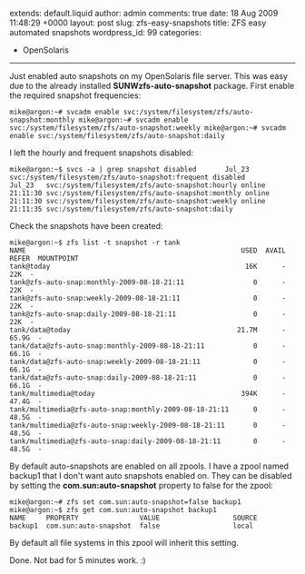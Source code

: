 extends: default.liquid
author: admin
comments: true
date: 18 Aug 2009 11:48:29 +0000
layout: post
slug: zfs-easy-snapshots
title: ZFS easy automated snapshots
wordpress_id: 99
categories:
- OpenSolaris
---

Just enabled auto snapshots on my OpenSolaris file server. This was easy due to the already installed **SUNWzfs-auto-snapshot** package. First enable the required snapshot frequencies:

`mike@argon:~# svcadm enable svc:/system/filesystem/zfs/auto-snapshot:monthly
mike@argon:~# svcadm enable svc:/system/filesystem/zfs/auto-snapshot:weekly
mike@argon:~# svcadm enable svc:/system/filesystem/zfs/auto-snapshot:daily
`

I left the hourly and frequent snapshots disabled:

`mike@argon:~$ svcs -a | grep snapshot
disabled       Jul_23   svc:/system/filesystem/zfs/auto-snapshot:frequent
disabled       Jul_23   svc:/system/filesystem/zfs/auto-snapshot:hourly
online         21:11:30 svc:/system/filesystem/zfs/auto-snapshot:monthly
online         21:11:30 svc:/system/filesystem/zfs/auto-snapshot:weekly
online         21:11:35 svc:/system/filesystem/zfs/auto-snapshot:daily
`

Check the snapshots have been created:


    
    mike@argon:~$ zfs list -t snapshot -r tank
    NAME                                                     USED  AVAIL  REFER  MOUNTPOINT
    tank@today                                                16K      -    22K  -
    tank@zfs-auto-snap:monthly-2009-08-18-21:11                 0      -    22K  -
    tank@zfs-auto-snap:weekly-2009-08-18-21:11                  0      -    22K  -
    tank@zfs-auto-snap:daily-2009-08-18-21:11                   0      -    22K  -
    tank/data@today                                         21.7M      -  65.9G  -
    tank/data@zfs-auto-snap:monthly-2009-08-18-21:11            0      -  66.1G  -
    tank/data@zfs-auto-snap:weekly-2009-08-18-21:11             0      -  66.1G  -
    tank/data@zfs-auto-snap:daily-2009-08-18-21:11              0      -  66.1G  -
    tank/multimedia@today                                    394K      -  47.4G  -
    tank/multimedia@zfs-auto-snap:monthly-2009-08-18-21:11      0      -  48.5G  -
    tank/multimedia@zfs-auto-snap:weekly-2009-08-18-21:11       0      -  48.5G  -
    tank/multimedia@zfs-auto-snap:daily-2009-08-18-21:11        0      -  48.5G  -
    



By default auto-snapshots are enabled on all zpools. I have a zpool named backup1 that I don't want auto snapshots enabled on. They can be disabled by setting the **com.sun:auto-snapshot** property to false for the zpool:


    
    mike@argon:~# zfs set com.sun:auto-snapshot=false backup1
    mike@argon:~$ zfs get com.sun:auto-snapshot backup1
    NAME     PROPERTY               VALUE                  SOURCE
    backup1  com.sun:auto-snapshot  false                  local



By default all file systems in this zpool will inherit this setting.

Done. Not bad for 5 minutes work. :)

